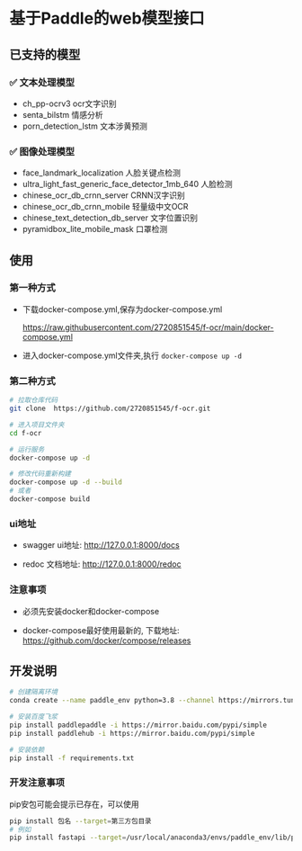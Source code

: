 # 基于Paddle的web模型接口

## 已支持的模型

### ✅  文本处理模型 
- ch_pp-ocrv3 ocr文字识别
- senta_bilstm 情感分析
- porn_detection_lstm 文本涉黄预测

### ✅  图像处理模型

- face_landmark_localization 人脸关键点检测
- ultra_light_fast_generic_face_detector_1mb_640 人脸检测
- chinese_ocr_db_crnn_server CRNN汉字识别
- chinese_ocr_db_crnn_mobile 轻量级中文OCR
- chinese_text_detection_db_server 文字位置识别
- pyramidbox_lite_mobile_mask 口罩检测

## 使用
### 第一种方式

- 下载docker-compose.yml,保存为docker-compose.yml
  
  https://raw.githubusercontent.com/2720851545/f-ocr/main/docker-compose.yml

- 进入docker-compose.yml文件夹,执行
`docker-compose up -d`

### 第二种方式

```bash
# 拉取仓库代码
git clone  https://github.com/2720851545/f-ocr.git

# 进入项目文件夹
cd f-ocr

# 运行服务
docker-compose up -d

# 修改代码重新构建
docker-compose up -d --build
# 或者
docker-compose build
```
### ui地址
- swagger ui地址: http://127.0.0.1:8000/docs

- redoc 文档地址: http://127.0.0.1:8000/redoc


### 注意事项


- 必须先安装docker和docker-compose

- docker-compose最好使用最新的, 下载地址: https://github.com/docker/compose/releases

## 开发说明

```bash
# 创建隔离环境
conda create --name paddle_env python=3.8 --channel https://mirrors.tuna.tsinghua.edu.cn/anaconda/pkgs/free/  

# 安装百度飞浆
pip install paddlepaddle -i https://mirror.baidu.com/pypi/simple
pip install paddlehub -i https://mirror.baidu.com/pypi/simple

# 安装依赖
pip install -f requirements.txt
```
### 开发注意事项

pip安包可能会提示已存在，可以使用
```bash
pip install 包名 --target=第三方包目录
# 例如
pip install fastapi --target=/usr/local/anaconda3/envs/paddle_env/lib/python3.8/site-packages
